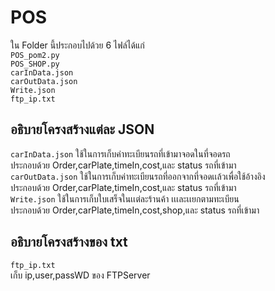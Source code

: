 # POS
ใน Folder นี้ประกอบไปด้วย 6 ไฟล์ได้แก่ <br>
```POS_pom2.py``` <br>
```POS_SHOP.py``` <br>
```carInData.json``` <br>
```carOutData.json``` <br>
```Write.json``` <br>
```ftp_ip.txt``` <br>

## อธิบายโครงสร้างแต่ละ JSON
```carInData.json``` ใช้ในการเก็บค่าทะเบียนรถที่เข้ามาจอดในที่จอดรถ <br>
ประกอบด้วย Order,carPlate,timeIn,cost,และ status รถที่เข้ามา <br>
```carOutData.json``` ใช้ในการเก็บค่าทะเบียนรถที่ออกจากที่จอดเเล้วเพื่อใช้อ้างอิง<br>
ประกอบด้วย Order,carPlate,timeIn,cost,และ status รถที่เข้ามา <br>
```Write.json``` ใช้ในการเก็บใบเสร็จในเเต่ละร้านค้า เเเละเเยกตามทะเบียน<br>
ประกอบด้วย Order,carPlate,timeIn,cost,shop,และ status รถที่เข้ามา <br>

## อธิบายโครงสร้างของ txt
```ftp_ip.txt``` <br>
เก็บ ip,user,passWD ของ FTPServer  <br>